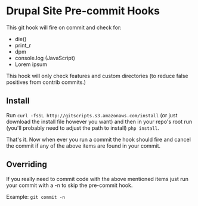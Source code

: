 Drupal Site Pre-commit Hooks
===========================
This git hook will fire on commit and check for:

- die()
- print_r
- dpm
- console.log (JavaScript)
- Lorem ipsum

This hook will only check features and custom directories (to reduce false positives
from contrib commits.)

Install
-------
Run `curl -fsSL http://gitscripts.s3.amazonaws.com/install` (or just download
the install file however you want) and then in your repo's root run (you'll
probably need to adjust the path to install) `php install`.

That's it. Now when ever you run a commit the hook should fire and cancel the
commit if any of the above items are found in your commit.

Overriding
----------
If you really need to commit code with the above mentioned items just run your
commit with a -n to skip the pre-commit hook.

Example: `git commit -n`

